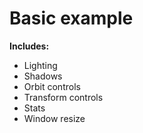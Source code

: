 # Basic example

**Includes:**
- Lighting
- Shadows
- Orbit controls
- Transform controls
- Stats
- Window resize